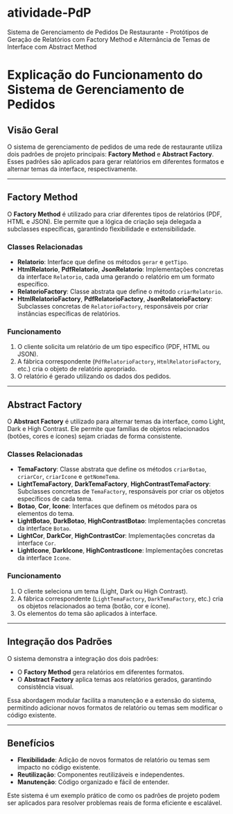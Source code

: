# atividade-PdP
Sistema de Gerenciamento de Pedidos De Restaurante - Protótipos de Geração de Relatórios com Factory Method e Alternância de Temas de Interface com Abstract Method

# Explicação do Funcionamento do Sistema de Gerenciamento de Pedidos

## Visão Geral
O sistema de gerenciamento de pedidos de uma rede de restaurante utiliza dois padrões de projeto principais: **Factory Method** e **Abstract Factory**. Esses padrões são aplicados para gerar relatórios em diferentes formatos e alternar temas da interface, respectivamente.

---

## Factory Method
O **Factory Method** é utilizado para criar diferentes tipos de relatórios (PDF, HTML e JSON). Ele permite que a lógica de criação seja delegada a subclasses específicas, garantindo flexibilidade e extensibilidade.

### Classes Relacionadas
- **Relatorio**: Interface que define os métodos `gerar` e `getTipo`.
- **HtmlRelatorio**, **PdfRelatorio**, **JsonRelatorio**: Implementações concretas da interface `Relatorio`, cada uma gerando o relatório em um formato específico.
- **RelatorioFactory**: Classe abstrata que define o método `criarRelatorio`.
- **HtmlRelatorioFactory**, **PdfRelatorioFactory**, **JsonRelatorioFactory**: Subclasses concretas de `RelatorioFactory`, responsáveis por criar instâncias específicas de relatórios.

### Funcionamento
1. O cliente solicita um relatório de um tipo específico (PDF, HTML ou JSON).
2. A fábrica correspondente (`PdfRelatorioFactory`, `HtmlRelatorioFactory`, etc.) cria o objeto de relatório apropriado.
3. O relatório é gerado utilizando os dados dos pedidos.

---

## Abstract Factory
O **Abstract Factory** é utilizado para alternar temas da interface, como Light, Dark e High Contrast. Ele permite que famílias de objetos relacionados (botões, cores e ícones) sejam criadas de forma consistente.

### Classes Relacionadas
- **TemaFactory**: Classe abstrata que define os métodos `criarBotao`, `criarCor`, `criarIcone` e `getNomeTema`.
- **LightTemaFactory**, **DarkTemaFactory**, **HighContrastTemaFactory**: Subclasses concretas de `TemaFactory`, responsáveis por criar os objetos específicos de cada tema.
- **Botao**, **Cor**, **Icone**: Interfaces que definem os métodos para os elementos do tema.
- **LightBotao**, **DarkBotao**, **HighContrastBotao**: Implementações concretas da interface `Botao`.
- **LightCor**, **DarkCor**, **HighContrastCor**: Implementações concretas da interface `Cor`.
- **LightIcone**, **DarkIcone**, **HighContrastIcone**: Implementações concretas da interface `Icone`.

### Funcionamento
1. O cliente seleciona um tema (Light, Dark ou High Contrast).
2. A fábrica correspondente (`LightTemaFactory`, `DarkTemaFactory`, etc.) cria os objetos relacionados ao tema (botão, cor e ícone).
3. Os elementos do tema são aplicados à interface.

---

## Integração dos Padrões
O sistema demonstra a integração dos dois padrões:
- O **Factory Method** gera relatórios em diferentes formatos.
- O **Abstract Factory** aplica temas aos relatórios gerados, garantindo consistência visual.

Essa abordagem modular facilita a manutenção e a extensão do sistema, permitindo adicionar novos formatos de relatório ou temas sem modificar o código existente.

---

## Benefícios
- **Flexibilidade**: Adição de novos formatos de relatório ou temas sem impacto no código existente.
- **Reutilização**: Componentes reutilizáveis e independentes.
- **Manutenção**: Código organizado e fácil de entender.

Este sistema é um exemplo prático de como os padrões de projeto podem ser aplicados para resolver problemas reais de forma eficiente e escalável.
